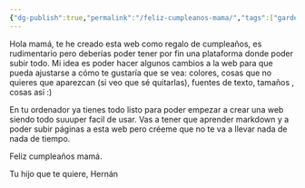 ```yaml
---
{"dg-publish":true,"permalink":"/feliz-cumpleanos-mama/","tags":["gardenEntry"]}
---
```





Hola mamá, te he creado esta web como regalo de cumpleaños, es rudimentario pero deberías poder tener por fin una plataforma donde poder subir todo. Mi idea es poder hacer algunos cambios a la web para que pueda ajustarse a cómo te gustaría que se vea: colores, cosas que no quieres que aparezcan (si veo que sé quitarlas), fuentes de texto, tamaños , cosas así :) 

En tu ordenador ya tienes todo listo para poder empezar a crear una web siendo todo suuuper facil de usar. Vas a tener que aprender markdown y a poder subir páginas a esta web pero créeme que no te va a llevar nada de nada de tiempo.

Feliz cumpleaños mamá.

Tu hijo que te quiere,
Hernán